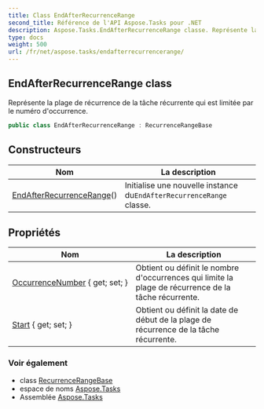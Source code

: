 ```yaml
---
title: Class EndAfterRecurrenceRange
second_title: Référence de l'API Aspose.Tasks pour .NET
description: Aspose.Tasks.EndAfterRecurrenceRange classe. Représente la plage de récurrence de la tâche récurrente qui est limitée par le numéro doccurrence.
type: docs
weight: 500
url: /fr/net/aspose.tasks/endafterrecurrencerange/
---
```

## EndAfterRecurrenceRange class

Représente la plage de récurrence de la tâche récurrente qui est limitée par le numéro d'occurrence.

```csharp
public class EndAfterRecurrenceRange : RecurrenceRangeBase
```

## Constructeurs

| Nom | La description |
| --- | --- |
| [EndAfterRecurrenceRange](endafterrecurrencerange/)() | Initialise une nouvelle instance du`EndAfterRecurrenceRange` classe. |

## Propriétés

| Nom | La description |
| --- | --- |
| [OccurrenceNumber](../../aspose.tasks/endafterrecurrencerange/occurrencenumber/) { get; set; } | Obtient ou définit le nombre d'occurrences qui limite la plage de récurrence de la tâche récurrente. |
| [Start](../../aspose.tasks/recurrencerangebase/start/) { get; set; } | Obtient ou définit la date de début de la plage de récurrence de la tâche récurrente. |

### Voir également

* class [RecurrenceRangeBase](../recurrencerangebase/)
* espace de noms [Aspose.Tasks](../../aspose.tasks/)
* Assemblée [Aspose.Tasks](../../)


